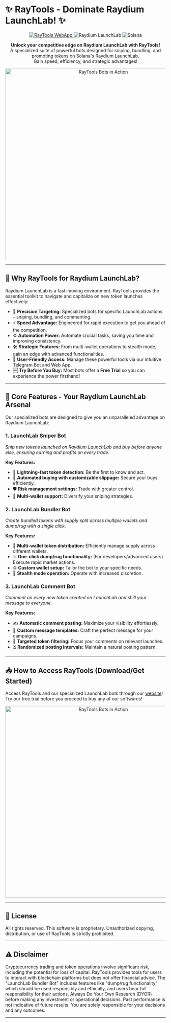 # ✨ RayTools - Dominate Raydium LaunchLab! ✨

<!-- Optional: Add a cool banner/logo here -->
<!-- Example: <p align="center"><img src="URL_TO_YOUR_BANNER_IMAGE" alt="RayTools Banner" width="700"/></p> -->

<p align="center">
  <a href="https://raytools.bot/" target="_blank">
    <img src="https://img.shields.io/badge/WebApp-RayTools.bot-blueviolet?style=for-the-badge&logo=world&logoColor=white" alt="RayTools WebApp">
  </a>
  </a>
  <img src="https://img.shields.io/badge/Platform-Raydium_LaunchLab-red?style=for-the-badge" alt="Raydium LaunchLab">
  <img src="https://img.shields.io/badge/Blockchain-Solana-14F195?style=for-the-badge&logo=solana&logoColor=white" alt="Solana">
</p>

<p align="center">
  <strong>Unlock your competitive edge on Raydium LaunchLab with RayTools!</strong>
  <br />
  A specialized suite of powerful bots designed for sniping, bundling, and promoting tokens on Solana's Raydium LaunchLab.
  <br />
  Gain speed, efficiency, and strategic advantages!
</p>



<p align="center"><img src="https://i.imgur.com/R3VhJP1.png" alt="RayTools Bots in Action" width="600"/></p>

---

## 🚀 Why RayTools for Raydium LaunchLab?

Raydium LaunchLab is a fast-moving environment. RayTools provides the essential toolkit to navigate and capitalize on new token launches effectively:

*   🎯 **Precision Targeting:** Specialized bots for specific LaunchLab actions – sniping, bundling, and commenting.
*   ⚡ **Speed Advantage:** Engineered for rapid execution to get you ahead of the competition.
*   ⚙️ **Automation Power:** Automate crucial tasks, saving you time and improving consistency.
*   🛠️ **Strategic Features:** From multi-wallet operations to stealth mode, gain an edge with advanced functionalities.
*   🤖 **User-Friendly Access:** Manage these powerful tools via our intuitive Telegram Bot and Web App.
*   🆓 **Try Before You Buy:** Most bots offer a **Free Trial** so you can experience the power firsthand!

---

## 🌟 Core Features - Your Raydium LaunchLab Arsenal

Our specialized bots are designed to give you an unparalleled advantage on Raydium LaunchLab:

### 1. LaunchLab Sniper Bot
*Snip new tokens launched on Raydium LaunchLab and buy before anyone else, ensuring earning and profits on every trade.*

**Key Features:**
*   💨 **Lightning-fast token detection:** Be the first to know and act.
*   🤖 **Automated buying with customizable slippage:** Secure your buys efficiently.
*   🛡️ **Risk management settings:** Trade with greater control.
*   🔗 **Multi-wallet support:** Diversify your sniping strategies.

### 2. LaunchLab Bundler Bot
*Create bundled tokens with supply split across multiple wallets and dump/rug with a single click.*

**Key Features:**
*   🔗 **Multi-wallet token distribution:** Efficiently manage supply across different wallets.
*   💥 **One-click dump/rug functionality:** (For developers/advanced users) Execute rapid market actions.
*   ⚙️ **Custom wallet setup:** Tailor the bot to your specific needs.
*   🤫 **Stealth mode operation:** Operate with increased discretion.

### 3. LaunchLab Comment Bot
*Comment on every new token created on LaunchLab and shill your message to everyone.*

**Key Features:**
*   ✍️ **Automatic comment posting:** Maximize your visibility effortlessly.
*   📝 **Custom message templates:** Craft the perfect message for your campaigns.
*   🎯 **Targeted token filtering:** Focus your comments on relevant launches.
*   ⏳ **Randomized posting intervals:** Maintain a natural posting pattern.

<!-- Optional: Add a GIF or screenshot showcasing these bots in action! -->
<!-- Example: <p align="center"><img src="URL_TO_YOUR_BOT_GIF" alt="RayTools Bots in Action" width="600"/></p> -->

---

## 📥 How to Access RayTools (Download/Get Started)

Access RayTools and our specialized LaunchLab bots through our [website](https://raytools.bot)! Try our free trial before you proceed to buy any of our softwares!


<p align="center"><img src="https://i.imgur.com/DhP6wqB.png" alt="RayTools Bots in Action" width="600"/></p>

---

## 📜 License

All rights reserved. This software is proprietary. Unauthorized copying, distribution, or use of RayTools is strictly prohibited.

---

## ⚠️ Disclaimer

Cryptocurrency trading and token operations involve significant risk, including the potential for loss of capital. RayTools provides tools for users to interact with blockchain platforms but does not offer financial advice. The "LaunchLab Bundler Bot" includes features like "dump/rug functionality" which should be used responsibly and ethically, and users bear full responsibility for their actions. Always Do Your Own Research (DYOR) before making any investment or operational decisions. Past performance is not indicative of future results. You are solely responsible for your decisions and any outcomes.

---
